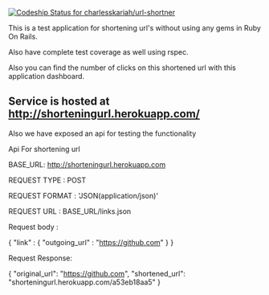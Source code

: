 [ ![Codeship Status for charlesskariah/url-shortner](https://codeship.com/projects/71a90000-17b9-0134-c8ca-2a776fb5d411/status?branch=master)](https://codeship.com/projects/158585)

This is a test application for shortening url's without using any gems in Ruby On Rails.

Also have complete test coverage as well using rspec.

Also you can find the number of clicks on this shortened url with this application dashboard.


## Service is hosted at http://shorteningurl.herokuapp.com/

Also we have exposed an api for testing the functionality


Api For shortening url

BASE_URL: http://shorteningurl.herokuapp.com

REQUEST TYPE : POST

REQUEST FORMAT : 'JSON(application/json)'

REQUEST URL : BASE_URL/links.json

Request body :

{
    "link" :
        {
          "outgoing_url" : "https://github.com"
        }
}

Request Response:

{
  "original_url": "https://github.com",
  "shortened_url": "shorteningurl.herokuapp.com/a53eb18aa5"
}
